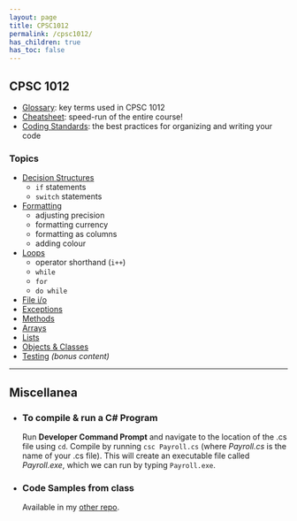 ```yaml
---
layout: page
title: CPSC1012
permalink: /cpsc1012/
has_children: true
has_toc: false
---
```


## CPSC 1012
- [Glossary](./glossary): key terms used in CPSC 1012
- [Cheatsheet](./cheatsheet): speed-run of the entire course!
- [Coding Standards](./standards): the best practices for organizing and writing your code

### Topics
- [Decision Structures](./decisionstructures)
  - `if` statements
  - `switch` statements
- [Formatting](./formatting)
  - adjusting precision
  - formatting currency
  - formatting as columns
  - adding colour
- [Loops](./loops)
  - operator shorthand (`i++`)
  - `while`
  - `for`
  - `do while`
- [File i/o](./fileIO) 
- [Exceptions](./exceptions)
- [Methods](./methods)
- [Arrays](./arrays)
- [Lists](./lists)
- [Objects & Classes](./objects)
- [Testing](./testing) *(bonus content)*

***

## Miscellanea

- ### To compile & run a C# Program

   Run **Developer Command Prompt** and navigate to the location of the .cs file using `cd`.
   Compile by running ```csc Payroll.cs``` (where _Payroll.cs_ is the name of your .cs file).
   This will create an executable file called _Payroll.exe_, which we can run by typing ```Payroll.exe```.

- ### Code Samples from class

   Available in my [other repo](https://github.com/dmarshNAIT/cpsc1012).



